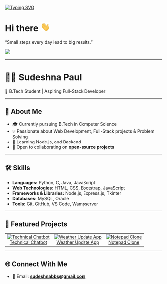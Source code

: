 [![Typing SVG](https://readme-typing-svg.herokuapp.com?font=Fira+Code&pause=1000&color=FF69B4&width=435&lines=I'm+Sudeshna+Paul;Aspiring+Full-Stack+Developer)](https://git.io/typing-svg)

# Hi there <img src="https://raw.githubusercontent.com/ABSphreak/ABSphreak/master/gifs/Hi.gif" width="30px">

“Small steps every day lead to big results.”

<img src="https://media.giphy.com/media/v1.Y2lkPWVjZjA1ZTQ3dWVibXd3dmhrcmx2bjZ1MnY4aDFidjI3ZHZ4cWk3NnByc2U1MndxNiZlcD12MV9naWZzX3NlYXJjaCZjdD1n/jwxy5MXUWDKlUtQatg/giphy.gif" width="400">

---

# 👩‍💻 Sudeshna Paul  

🌟 B.Tech Student | Aspiring Full-Stack Developer  

---

## 🚀 About Me
- 🎓 Currently pursuing B.Tech in Computer Science  
- 💡 Passionate about Web Development, Full-Stack projects & Problem Solving  
- 🌱 Learning Node.js, and Backend  
- 🤝 Open to collaborating on **open-source projects**  

---

## 🛠️ Skills
- **Languages:** Python, C, Java, JavaScript  
- **Web Technologies:** HTML, CSS, Bootstrap, JavaScript  
- **Frameworks & Libraries:** Node.js, Express.js, Tkinter  
- **Databases:** MySQL, Oracle  
- **Tools:** Git, GitHub, VS Code, Wampserver  

---

## 📌 Featured Projects

<table>
  <tr>
    <td align="center">
      <a href="https://github.com/student-Sudeshnapaul/Project-Technical-Chatbot">
        <img src="https://media.giphy.com/media/26FPy3QZQqGtDcrja/giphy.gif" width="150px" alt="Technical Chatbot"/>
        <br>Technical Chatbot
      </a>
    </td>
    <td align="center">
      <a href="https://github.com/student-Sudeshnapaul/Project--Weather-Update">
        <img src="https://media.giphy.com/media/l0MYt5jPR6QX5pnqM/giphy.gif" width="150px" alt="Weather Update App"/>
        <br>Weather Update App
      </a>
    </td>
    <td align="center">
      <a href="https://github.com/student-Sudeshnapaul/Project-Notepad-Clone">
        <img src="https://media.giphy.com/media/3o7TKtdx4n5DRh6JUk/giphy.gif" width="150px" alt="Notepad Clone"/>
        <br>Notepad Clone
      </a>
    </td>
  </tr>
</table>

---

## 🌐 Connect With Me
- 📧 Email: **sudeshnabbs@gmail.com**


